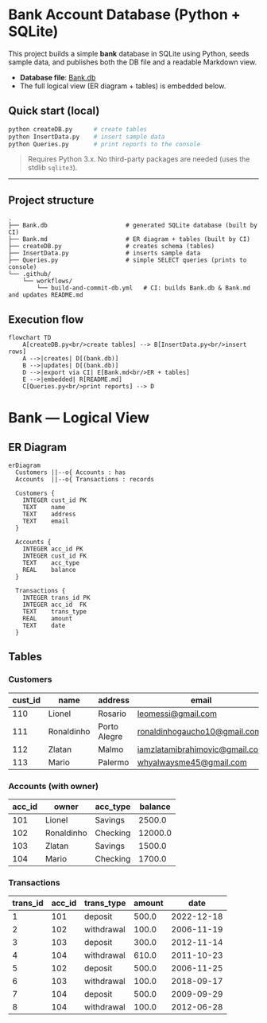 # Bank Account Database (Python + SQLite)

This project builds a simple **bank** database in SQLite using Python,
seeds sample data, and publishes both the DB file and a readable Markdown view.

- **Database file**: [Bank.db](./Bank.db)
- The full logical view (ER diagram + tables) is embedded below.

## Quick start (local)
```bash
python createDB.py      # create tables
python InsertData.py    # insert sample data
python Queries.py       # print reports to the console
```

> Requires Python 3.x. No third-party packages are needed (uses the stdlib `sqlite3`).

---

## Project structure
```text
.
├── Bank.db                      # generated SQLite database (built by CI)
├── Bank.md                      # ER diagram + tables (built by CI)
├── createDB.py                  # creates schema (tables)
├── InsertData.py                # inserts sample data
├── Queries.py                   # simple SELECT queries (prints to console)
└── .github/
    └── workflows/
        └── build-and-commit-db.yml   # CI: builds Bank.db & Bank.md and updates README.md
```

## Execution flow
```mermaid
flowchart TD
    A[createDB.py<br/>create tables] --> B[InsertData.py<br/>insert rows]
    A -->|creates| D[(bank.db)]
    B -->|updates| D[(bank.db)]
    D -->|export via CI| E[Bank.md<br/>ER + tables]
    E -->|embedded| R[README.md]
    C[Queries.py<br/>print reports] --> D
```
# Bank — Logical View

## ER Diagram
```mermaid
erDiagram
  Customers ||--o{ Accounts : has
  Accounts  ||--o{ Transactions : records

  Customers {
    INTEGER cust_id PK
    TEXT    name
    TEXT    address
    TEXT    email
  }

  Accounts {
    INTEGER acc_id PK
    INTEGER cust_id FK
    TEXT    acc_type
    REAL    balance
  }

  Transactions {
    INTEGER trans_id PK
    INTEGER acc_id  FK
    TEXT    trans_type
    REAL    amount
    TEXT    date
  }
```

## Tables

### Customers
| cust_id |    name    |   address    |             email              |
|---------|------------|--------------|--------------------------------|
| 110     | Lionel     | Rosario      | leomessi@gmail.com             |
| 111     | Ronaldinho | Porto Alegre | ronaldinhogaucho10@gmail.com   |
| 112     | Zlatan     | Malmo        | iamzlatamibrahimovic@gmail.com |
| 113     | Mario      | Palermo      | whyalwaysme45@gmail.com        |

### Accounts (with owner)
| acc_id |   owner    | acc_type | balance |
|--------|------------|----------|---------|
| 101    | Lionel     | Savings  | 2500.0  |
| 102    | Ronaldinho | Checking | 12000.0 |
| 103    | Zlatan     | Savings  | 1500.0  |
| 104    | Mario      | Checking | 1700.0  |

### Transactions
| trans_id | acc_id | trans_type | amount |    date    |
|----------|--------|------------|--------|------------|
| 1        | 101    | deposit    | 500.0  | 2022-12-18 |
| 2        | 102    | withdrawal | 100.0  | 2006-11-19 |
| 3        | 103    | deposit    | 300.0  | 2012-11-14 |
| 4        | 104    | withdrawal | 610.0  | 2011-10-23 |
| 5        | 102    | deposit    | 500.0  | 2006-11-25 |
| 6        | 103    | withdrawal | 100.0  | 2018-09-17 |
| 7        | 104    | deposit    | 500.0  | 2009-09-29 |
| 8        | 104    | withdrawal | 100.0  | 2012-06-28 |
